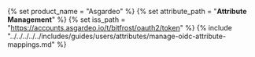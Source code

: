 {% set product_name = "Asgardeo" %}
{% set attribute_path = "**Attribute Management**" %}
{% set iss_path = "https://accounts.asgardeo.io/t/bitfrost/oauth2/token" %}
{% include "../../../../../includes/guides/users/attributes/manage-oidc-attribute-mappings.md" %}